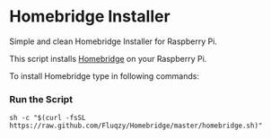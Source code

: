 # Homebridge Installer
Simple and clean Homebridge Installer for Raspberry Pi.

This script installs [Homebridge](https://homebridge.io/) on your Raspberry Pi.

To install Homebridge type in following commands:

### Run the Script

```shell
sh -c "$(curl -fsSL https://raw.github.com/Fluqzy/Homebridge/master/homebridge.sh)"
```
